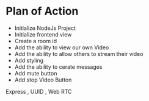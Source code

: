 # Plan of Action

- Initialize NodeJs Project
- Initialize frontend view
- Create a room id
- Add the ability to view our own Video
- Add the ability to allow others to stream their video
- Add styling
- Add the ability to cerate messages
- Add mute button
- Add stop Video Button

Express , UUID , Web RTC
